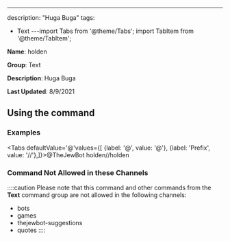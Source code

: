 ---
description: "Huga Buga"
tags:
  - Text
---import Tabs from '@theme/Tabs';
import TabItem from '@theme/TabItem';

**Name**: holden

**Group**: Text

**Description**: Huga Buga

**Last Updated**: 8/9/2021

## Using the command

### Examples
<Tabs defaultValue='@'values={[ {label: '@', value: '@'}, {label: 'Prefix', value: '//'},]}><TabItem value='@'>@TheJewBot holden</TabItem><TabItem value='//'>//holden</TabItem></Tabs>

### Command Not Allowed in these Channels
::::caution Please note that this command and other commands from the **Text** command group are not allowed in the following channels:
- bots
- games
- thejewbot-suggestions
- quotes
::::